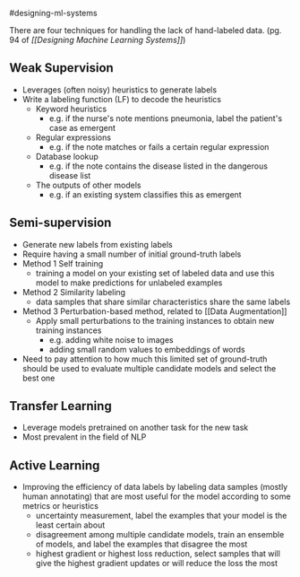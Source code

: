 #designing-ml-systems 

There are four techniques for handling the lack of hand-labeled data. (pg. 94 of *[[Designing Machine Learning Systems]]*)

## Weak Supervision
- Leverages (often noisy) heuristics to generate labels
- Write a labeling function (LF) to decode the heuristics
	- Keyword heuristics
		- e.g. if the nurse's note mentions pneumonia, label the patient's case as emergent
	- Regular expressions
		- e.g. if the note matches or fails a certain regular expression
	- Database lookup
		- e.g. if the note contains the disease listed in the dangerous disease list
	- The outputs of other models
		- e.g. if an existing system classifies this as emergent
## Semi-supervision
- Generate new labels from existing labels
- Require having a small number of initial ground-truth labels
- Method 1 Self training
	- training a model on your existing set of labeled data and use this model to make predictions for unlabeled examples
- Method 2 Similarity labeling
	- data samples that share similar characteristics share the same labels
- Method 3 Perturbation-based method, related to [[Data Augmentation]]
	- Apply small perturbations to the training instances to obtain new training instances
		- e.g. adding white noise to images
		- adding small random values to embeddings of words
- Need to pay attention to how much this limited set of ground-truth should be used to evaluate multiple candidate models and select the best one
## Transfer Learning
- Leverage models pretrained on another task for the new task
- Most prevalent in the field of NLP
## Active Learning
- Improving the efficiency of data labels by labeling data samples (mostly human annotating) that are most useful for the model according to some metrics or heuristics
	- uncertainty measurement, label the examples that your model is the least certain about
	- disagreement among multiple candidate models, train an ensemble of models, and label the examples that disagree the most
	- highest gradient or highest loss reduction, select samples that will give the highest gradient updates or will reduce the loss the most
